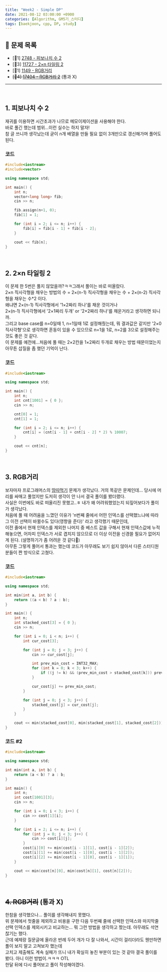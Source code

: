 ```yaml
---
title: "Week2 - Simple DP"
date: 2021-08-12 03:00:00 +0900
categories: [Algorithm, GM5기_스터디]
tags: [baekjoon, cpp, DP, study]
---
```


## **📝 문제 목록**
- [🥉1] [2748 - 피보나치 수 2](https://www.acmicpc.net/problem/2748)
- [🥈3] [11727 - 2×n 타일링 2](https://www.acmicpc.net/problem/11727)
- [🥈1] [1149 - RGB거리](https://www.acmicpc.net/problem/1149)
- ~~[🥇4] [17404 - RGB거리 2](https://www.acmicpc.net/problem/17404)~~ (통과 X)

---
<br>

## **1. 피보나치 수 2**
재귀를 이용하면 시간초과가 나므로 메모이제이션을 사용해야 한다.  
바로 풀긴 했는데 범위...이런 실수는 하지 말자!  
참 글 쓰니까 생각났는데 굳이 n개 배열을 만들 필요 없이 3개만으로 갱신해가며 풀어도 된다.  

### 코드
```cpp
#include<iostream>
#include<vector>

using namespace std;

int main() {
	int n;
	vector<long long> fib;
	cin >> n;

	fib.assign(n+1, 0);
	fib[1] = 1;

	for (int i = 2; i <= n; i++) {
		fib[i] = fib[i - 1] + fib[i - 2];
	}

	cout << fib[n];
}
```
<br>

## **2. 2×n 타일링 2**
이 문제 한 5번은 풀지 않았을까?ㅋㅋ그래서 풀이는 바로 떠올랐다.  
2×n 직사각형을 채우는 방법의 수 = 2×(n-1) 직사각형을 채우는 수 + 2×(n-2) 직사각형을 채우는 수*2 이다.  
왜냐면 2×(n-1) 직사각형에서 '1×2짜리 하나'를 채운 것이거나  
2×(n-1) 직사각형에서 '2×1짜리 두개' or '2×2짜리 하나'를 채운거라고 생각하면 되니까.  
그리고 base case를 n=0일때 1, n=1일때 1로 설정해줬는데, 뭐 결과값은 같지만 '2×0 직사각형'으로 생각하면 혼동이 있을 수 있으므로 n=1을 1로, n=2를 3으로 설정해주는 것도 좋은 것 같다.  
이 문제를 예전에...처음에 풀 때는 2×2칸을 1×2짜리 두개로 채우는 방법 때문이었는지 아무튼 삽질을 좀 했던 기억이 난다.  

### 코드
```cpp
#include<iostream>

using namespace std;

int main() {
	int n;
	int cnt[1001] = { 0 };
	cin >> n;

	cnt[0] = 1;
	cnt[1] = 1;

	for (int i = 2; i <= n; i++) {
		cnt[i] = (cnt[i - 1] + cnt[i - 2] * 2) % 10007;
	}

	cout << cnt[n];
}
```
<br>

## **3. RGB거리**
보자마자 프로그래머스의 [땅따먹기](https://programmers.co.kr/learn/courses/30/lessons/12913) 문제가 생각났다. 거의 똑같은 문제인데... 당시에 머리를 싸매고 풀었지만 도저히 생각이 안 나서 결국 풀이를 봤더랬다.  
사실은 이번에도 바로 떠올리진 못했고..ㅎ 내가 왜 어려워했었는지 되짚어보다가 풀이가 생각났다.  
처음에 풀 때 어려움을 느꼈던 이유가 'n번째 줄에서 어떤 인덱스를 선택했느냐에 따라 그 이전 선택이 바뀔수도 있다(영향을 준다)' 라고 생각했기 때문인데,  
이전 줄에서 현재 인덱스를 제외한 나머지 중 베스트 값을 구해서 현재 인덱스값에 누적해놓으면, 어차피 인덱스가 서로 겹치지 않으므로 더 이상 이전을 신경쓸 필요가 없어지게 된다. (설명하기가 좀 어려운 것 같다🥲)  
아무튼 그렇게 풀어서 통과는 했는데 코드가 아무래도 보기 쉽지 않아서 다른 스터디원 분들이 짠 방식으로 고쳤다.  

### 코드
```cpp
#include<iostream>

using namespace std;

int min(int a, int b) {
	return ((a < b) ? a : b);
}

int main() {
	int n;
	int stacked_cost[3] = { 0 };
	cin >> n;

	for (int i = 0; i < n; i++) {
		int cur_cost[3];

		for (int j = 0; j < 3; j++) {
			cin >> cur_cost[j];

			int prev_min_cost = INT32_MAX;
			for (int k = 0; k < 3; k++) {
				if ((j != k) && (prev_min_cost > stacked_cost[k])) prev_min_cost = stacked_cost[k];
			}

			cur_cost[j] += prev_min_cost;
		}

		for (int j = 0; j < 3; j++) {
			stacked_cost[j] = cur_cost[j];
		}
	}

	cout << min(stacked_cost[0], min(stacked_cost[1], stacked_cost[2]));
}
```
### 코드 #2
```cpp
#include<iostream>

using namespace std;

int min(int a, int b) {
	return (a < b) ? a : b;
}

int main() {
	int n;
	int cost[1001][3];
	cin >> n;

	for (int i = 0; i < 3; i++) {
		cin >> cost[1][i];
	}

	for (int i = 2; i <= n; i++) {
		for (int j = 0; j < 3; j++) {
			cin >> cost[i][j];
		}
		cost[i][0] += min(cost[i - 1][1], cost[i - 1][2]);
		cost[i][1] += min(cost[i - 1][0], cost[i - 1][2]);
		cost[i][2] += min(cost[i - 1][0], cost[i - 1][1]);
	}

	cout << min(cost[n][0], min(cost[n][1], cost[n][2]));
}
```
<br>

## **~~4. RGB거리~~ (통과 X)**
한참을 생각했으나... 풀이를 생각해내지 못했다.  
위 문제에서 첫줄을 제외하고 비용을 구한 다음 두번째 줄에 선택한 인덱스와 마지막줄 선택 인덱스를 제외시키고 비교하는... 뭐 그런 방법을 생각하고 짰는데. 아무래도 석연찮기는 했다.  
근데 예제랑 질문글에 올라온 반례 두어 개가 다 잘 나와서, 시간이 걸리더라도 웬만하면 풀이 보지 말고 고쳐보자 했는데  
고치고 제출해도 계속 실패가 뜨니 내가 확실히 놓친 부분이 있는 것 같아 결국 풀이를 봤다. 아니 이런 방법이.ㅋㅋㅋ OTL  
한달 뒤에 다시 풀어보고 풀이 작성해야겠다.  
